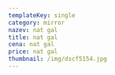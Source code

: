 ```yaml
---
templateKey: single
category: mirror
nazev: nat gal
title: nat gal
cena: nat gal
price: nat gal
thumbnail: /img/dscf5154.jpg
---
```


